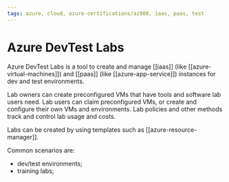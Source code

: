 ```yaml
---
tags: azure, cloud, azure-certifications/az900, iaas, paas, test
---
```


# Azure DevTest Labs

Azure DevTest Labs is a tool to create and manage [[iaas]] (like [[azure-virtual-machines]]) and [[paas]] (like [[azure-app-service]]) instances for dev and test environments.

Lab owners can create preconfigured VMs that have tools and software lab users need. Lab users can claim preconfigured VMs, or create and configure their own VMs and environments. Lab policies and other methods track and control lab usage and costs.

Labs can be created by using templates such as [[azure-resource-manager]].

Common scenarios are:

- dev/test environments;
- training labs;
